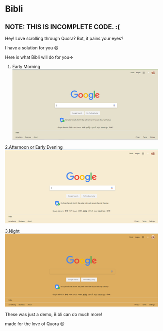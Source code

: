 # Bibli
## NOTE: THIS IS INCOMPLETE CODE. :(

Hey! Love scrolling through Quora?
But, it pains your eyes?

I have a solution for you :smile:

Here is what Bibli will do for you->

1. Early Morning
![morning](morn.PNG)

2.Afternoon or Early Evening
![night](aft.PNG)

3.Night
![night](night.PNG)

These was just a demo, Bibli can do much more!

made for the love of Quora :heart_eyes:
